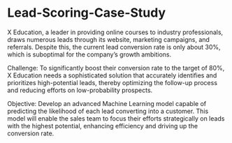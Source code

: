 # Lead-Scoring-Case-Study
X Education, a leader in providing online courses to industry professionals, draws numerous leads through its website, marketing campaigns, and referrals. Despite this, the current lead conversion rate is only about 30%, which is suboptimal for the company’s growth ambitions.

Challenge: To significantly boost their conversion rate to the target of 80%, X Education needs a sophisticated solution that accurately identifies and prioritizes high-potential leads,
thereby optimizing the follow-up process and reducing efforts on low-probability prospects.

Objective: Develop an advanced Machine Learning model capable of predicting the likelihood of each lead converting into a customer. This model will enable the sales team to
focus their efforts strategically on leads with the highest potential, enhancing efficiency and driving up the conversion rate.

